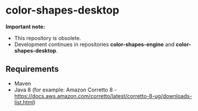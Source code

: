 # color-shapes-desktop

**Important note:**
   * This repository is obsolete. 
   * Development continues in repositories **color-shapes-engine** and **color-shapes-desktop**.
   
## Requirements
 * Maven
 * Java 8 (for example: Amazon Corretto 8 - https://docs.aws.amazon.com/corretto/latest/corretto-8-ug/downloads-list.html)

 
